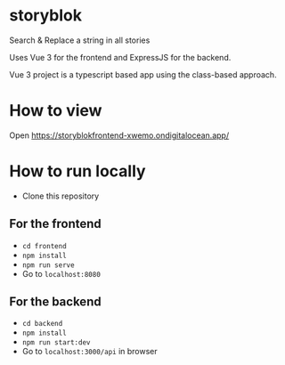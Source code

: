 # storyblok

Search & Replace a string in all stories

Uses Vue 3 for the frontend and ExpressJS for the backend.

Vue 3 project is a typescript based app using the class-based approach.

# How to view

Open https://storyblokfrontend-xwemo.ondigitalocean.app/

# How to run locally

- Clone this repository

## For the frontend

- `cd frontend`
- `npm install`
- `npm run serve`
- Go to `localhost:8080`

## For the backend

- `cd backend`
- `npm install`
- `npm run start:dev`
- Go to `localhost:3000/api` in browser